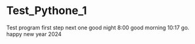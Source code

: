 # Test_Pythone_1
Test program
first step
next one
good night
8:00
good morning
10:17
go.
happy new year 2024
